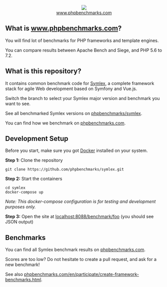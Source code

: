 <p align="center">
  <img src="http://www.phpbenchmarks.com/images/logo_github.png">
  <br>
  <a href="http://www.phpbenchmarks.com" target="_blank">www.phpbenchmarks.com</a>
</p>

## What is www.phpbenchmarks.com?

You will find lot of benchmarks for PHP frameworks and template engines.

You can compare results between Apache Bench and Siege, and PHP 5.6 to 7.2.

## What is this repository?

It contains common benchmark code for [Symlex](https://github.com/symlex/symlex), 
a complete framework stack for agile Web development based on Symfony and Vue.js.

Switch the branch to select your Symlex major version and benchmark you want to see.

See all benchmarked Symlex versions on [phpbenchmarks/symlex](https://github.com/phpbenchmarks/symlex).

You can find how we benchmark on [phpbenchmarks.com](http://www.phpbenchmarks.com/en/benchmark-protocol.html).

## Development Setup

Before you start, make sure you got [Docker](https://www.docker.com/) installed on your system.

**Step 1:** Clone the repository

```
git clone https://github.com/phpbenchmarks/symlex.git
```

**Step 2:** Start the containers

```
cd symlex
docker-compose up
```

*Note: This docker-compose configuration is for testing and development purposes only.*

**Step 3:** Open the site at [localhost:8088/benchmark/foo](http://localhost:8088/benchmark/foo) (you should see JSON output)

## Benchmarks

You can find all Symlex benchmark results on [phpbenchmarks.com](http://www.phpbenchmarks.com/en/benchmark/symlex.html).

Scores are too low? Do not hesitate to create a pull request, and ask for a new benchmark!

See also [phpbenchmarks.com/en/participate/create-framework-benchmarks.html](http://www.phpbenchmarks.com/en/participate/create-framework-benchmarks.html).